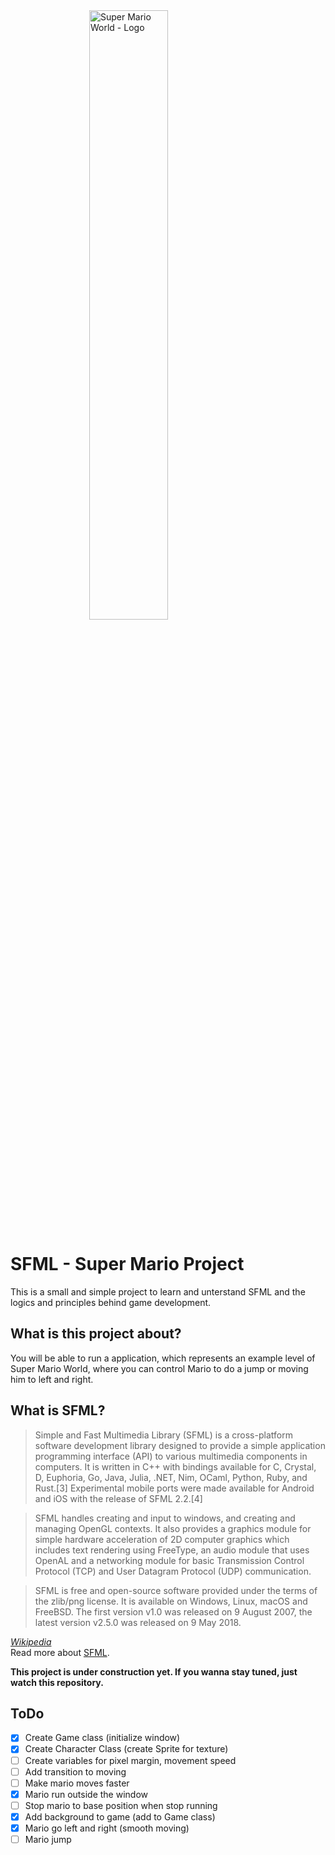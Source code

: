<img src="https://raw.githubusercontent.com/sawzcode/sfml-learning/master/super-mario-world-logo.png" style="display: block; width: 50%; margin: 0 auto;" alt="Super Mario World - Logo"/>

# SFML - Super Mario Project

This is a small and simple project to learn and unterstand SFML and the logics and principles behind game development.

## What is this project about?

You will be able to run a application, which represents an example level of Super Mario World, where you can control Mario to do a jump or moving him to left and right.

## What is SFML? 

> Simple and Fast Multimedia Library (SFML) is a cross-platform software development library designed to provide a simple application programming interface (API) to various multimedia components in computers. It is written in C++ with bindings available for C, Crystal, D, Euphoria, Go, Java, Julia, .NET, Nim, OCaml, Python, Ruby, and Rust.[3] Experimental mobile ports were made available for Android and iOS with the release of SFML 2.2.[4]

> SFML handles creating and input to windows, and creating and managing OpenGL contexts. It also provides a graphics module for simple hardware acceleration of 2D computer graphics which includes text rendering using FreeType, an audio module that uses OpenAL and a networking module for basic Transmission Control Protocol (TCP) and User Datagram Protocol (UDP) communication.

> SFML is free and open-source software provided under the terms of the zlib/png license. It is available on Windows, Linux, macOS and FreeBSD. The first version v1.0 was released on 9 August 2007, the latest version v2.5.0 was released on 9 May 2018.

<em><a href="https://en.wikipedia.org/wiki/Simple_and_Fast_Multimedia_Library" target="_blank">Wikipedia</a></em><br>
Read more about <a href="https://www.sfml-dev.org/" target="_blank">SFML</a>.

**This project is under construction yet. If you wanna stay tuned, just watch this repository.** 

## ToDo

- [x] Create Game class (initialize window)
- [x] Create Character Class (create Sprite for texture)
- [ ] Create variables for pixel margin, movement speed 
- [ ] Add transition to moving
- [ ] Make mario moves faster
- [x] Mario run outside the window
- [ ] Stop mario to base position when stop running
- [x] Add background to game (add to Game class) 
- [x] Mario go left and right (smooth moving)
- [ ] Mario jump
